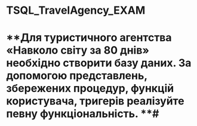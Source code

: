 # TSQL_TravelAgency_EXAM
# **Для туристичного агентства «Навколо світу за 80 днів» необхідно створити базу даних. За допомогою представлень, збережених процедур, функцій користувача, тригерів реалізуйте певну функціональність. **#

